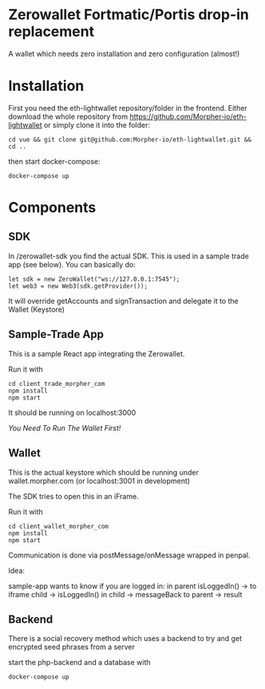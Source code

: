 # Zerowallet Fortmatic/Portis drop-in replacement
A wallet which needs zero installation and zero configuration (almost!)

# Installation

First you need the eth-lightwallet repository/folder in the frontend. Either download the whole repository from 
https://github.com/Morpher-io/eth-lightwallet or simply clone it into the folder:

`cd vue && git clone git@github.com:Morpher-io/eth-lightwallet.git && cd ..`

then start docker-compose:

`docker-compose up`



# Components

## SDK
In /zerowallet-sdk you find the actual SDK. This is used in a sample trade app (see below). You can basically do:

```
let sdk = new ZeroWallet("ws://127.0.0.1:7545");
let web3 = new Web3(sdk.getProvider());
```

It will override getAccounts and signTransaction and delegate it to the Wallet (Keystore)

## Sample-Trade App
This is a sample React app integrating the Zerowallet. 

Run it with
```
cd client_trade_morpher_com
npm install
npm start
```

It should be running on localhost:3000

*You Need To Run The Wallet First!*

## Wallet
This is the actual keystore which should be running under wallet.morpher.com (or localhost:3001 in development)

The SDK tries to open this in an iFrame.

Run it with
```
cd client_wallet_morpher_com
npm install
npm start
```

Communication is done via postMessage/onMessage wrapped in penpal.

Idea:

sample-app wants to know if you are logged in:
in parent isLoggedIn() -> to iframe child -> isLoggedIn() in child -> messageBack to parent -> result

## Backend
There is a social recovery method which uses a backend to try and get encrypted seed phrases from a server

start the php-backend and a database with

```
docker-compose up
```
